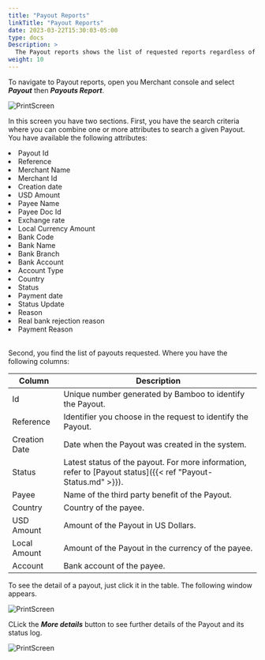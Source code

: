```yaml
---
title: "Payout Reports"
linkTitle: "Payout Reports"
date: 2023-03-22T15:30:03-05:00
type: docs
Description: >
  The Payout reports shows the list of requested reports regardless of their  and lets you search an specific payout.
weight: 10
---
```


To navigate to Payout reports, open you Merchant console and select ***Payout*** then ***Payouts Report***.

![PrintScreen](/assets/Payouts/Payouts5_en.png)

In this screen you have two sections. First, you have the search criteria where you can combine one or more attributes to search a given Payout. You have available the following attributes:

<div id="columns">
     <li>Payout Id</li>
     <li>Reference</li>
     <li>Merchant Name</li>
     <li>Merchant Id</li>
     <li>Creation date</li>
     <li>USD Amount</li>
     <li>Payee Name</li>
     <li>Payee Doc Id</li>
     <li>Exchange rate</li>
     <li>Local Currency Amount</li>
     <li>Bank Code</li>
     <li>Bank Name</li>
     <li>Bank Branch</li>
     <li>Bank Account</li>
     <li>Account Type</li>
     <li>Country</li>
     <li>Status</li>
     <li>Payment date</li>
     <li>Status Update</li>
     <li>Reason</li>
     <li>Real bank rejection reason</li>
     <li>Payment Reason</li>
</div>
<br>

Second, you find the list of payouts requested. Where you have the following columns:

| Column | Description |
|---|---|
| Id | Unique number generated by Bamboo to identify the Payout. |
| Reference | Identifier you choose in the request to identify the Payout. |
| Creation Date | Date when the Payout was created in the system. |
| Status | Latest status of the payout. For more information, refer to [Payout status]({{< ref "Payout-Status.md" >}}). |
| Payee | Name of the third party benefit of the Payout. |
| Country | Country of the payee. |
| USD Amount | Amount of the Payout in US Dollars. |
| Local Amount | Amount of the Payout in the currency of the payee. |
| Account | Bank account of the payee. |

To see the detail of a payout, just click it in the table. The following window appears.

![PrintScreen](/assets/Payouts/Payouts6_en.png)

CLick the _**More details**_ button to see further details of the Payout and its status log.

![PrintScreen](/assets/Payouts/Payouts7_en.png)